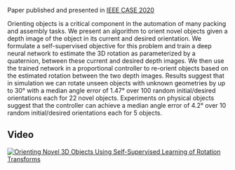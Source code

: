 Paper published and presented in [IEEE CASE 2020](https://www.imse.hku.hk/case2020/)

Orienting objects is a critical component in the automation of many packing and assembly tasks. We present an algorithm to orient novel objects given a depth image of the object in its current and desired orientation. We formulate a self-supervised objective for this problem and train a deep neural network to estimate the 3D rotation as parameterized by a quaternion, between these current and desired depth images. We then use the trained network in a proportional controller to re-orient objects based on the estimated rotation between the two depth images. Results suggest that in simulation we can rotate unseen objects with unknown geometries by up to 30° with a median angle error of 1.47° over 100 random initial/desired orientations each for 22 novel objects. Experiments on physical objects suggest that the controller can achieve a median angle error of 4.2° over 10 random initial/desired orientations each for 5 objects.

## Video

[![Orienting Novel 3D Objects Using Self-Supervised Learning of Rotation Transforms](https://img.youtube.com/vi/nij_JgNP1qw/0.jpg)](https://www.youtube.com/watch?v=nij_JgNP1qw "CASE 2020: Orienting Novel 3D Objects Using Self-Supervised Learning of Rotation Transforms")
